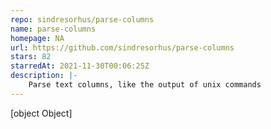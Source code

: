 ```yaml
---
repo: sindresorhus/parse-columns
name: parse-columns
homepage: NA
url: https://github.com/sindresorhus/parse-columns
stars: 82
starredAt: 2021-11-30T00:06:25Z
description: |-
    Parse text columns, like the output of unix commands
---
```


[object Object]
